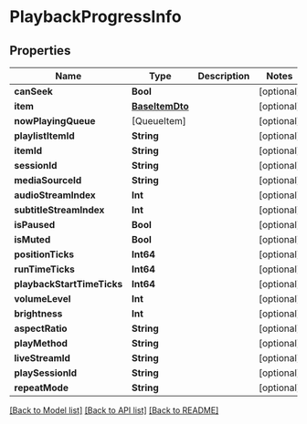 # PlaybackProgressInfo

## Properties
Name | Type | Description | Notes
------------ | ------------- | ------------- | -------------
**canSeek** | **Bool** |  | [optional] 
**item** | [**BaseItemDto**](BaseItemDto.md) |  | [optional] 
**nowPlayingQueue** | [QueueItem] |  | [optional] 
**playlistItemId** | **String** |  | [optional] 
**itemId** | **String** |  | [optional] 
**sessionId** | **String** |  | [optional] 
**mediaSourceId** | **String** |  | [optional] 
**audioStreamIndex** | **Int** |  | [optional] 
**subtitleStreamIndex** | **Int** |  | [optional] 
**isPaused** | **Bool** |  | [optional] 
**isMuted** | **Bool** |  | [optional] 
**positionTicks** | **Int64** |  | [optional] 
**runTimeTicks** | **Int64** |  | [optional] 
**playbackStartTimeTicks** | **Int64** |  | [optional] 
**volumeLevel** | **Int** |  | [optional] 
**brightness** | **Int** |  | [optional] 
**aspectRatio** | **String** |  | [optional] 
**playMethod** | **String** |  | [optional] 
**liveStreamId** | **String** |  | [optional] 
**playSessionId** | **String** |  | [optional] 
**repeatMode** | **String** |  | [optional] 

[[Back to Model list]](../README.md#documentation-for-models) [[Back to API list]](../README.md#documentation-for-api-endpoints) [[Back to README]](../README.md)


